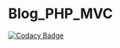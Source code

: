 # Blog_PHP_MVC
[![Codacy Badge](https://api.codacy.com/project/badge/Grade/edef2486735e40988f606d41500e2335)](https://app.codacy.com/gh/siakamansaly/Blog_PHP_MVC?utm_source=github.com&utm_medium=referral&utm_content=siakamansaly/Blog_PHP_MVC&utm_campaign=Badge_Grade_Settings)